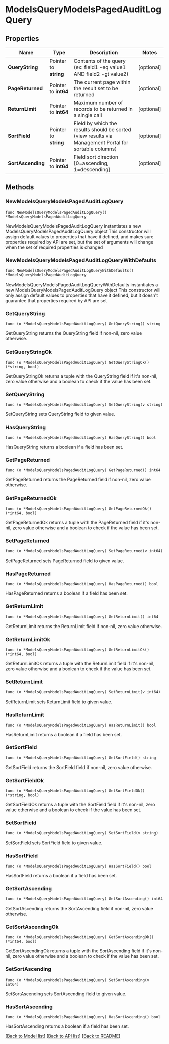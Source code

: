 # ModelsQueryModelsPagedAuditLogQuery

## Properties

Name | Type | Description | Notes
------------ | ------------- | ------------- | -------------
**QueryString** | Pointer to **string** | Contents of the query (ex: field1 -eq value1 AND field2 -gt value2) | [optional] 
**PageReturned** | Pointer to **int64** | The current page within the result set to be returned | [optional] 
**ReturnLimit** | Pointer to **int64** | Maximum number of records to be returned in a single call | [optional] 
**SortField** | Pointer to **string** | Field by which the results should be sorted (view results via Management Portal for sortable columns) | [optional] 
**SortAscending** | Pointer to **int64** | Field sort direction [0&#x3D;ascending, 1&#x3D;descending] | [optional] 

## Methods

### NewModelsQueryModelsPagedAuditLogQuery

`func NewModelsQueryModelsPagedAuditLogQuery() *ModelsQueryModelsPagedAuditLogQuery`

NewModelsQueryModelsPagedAuditLogQuery instantiates a new ModelsQueryModelsPagedAuditLogQuery object
This constructor will assign default values to properties that have it defined,
and makes sure properties required by API are set, but the set of arguments
will change when the set of required properties is changed

### NewModelsQueryModelsPagedAuditLogQueryWithDefaults

`func NewModelsQueryModelsPagedAuditLogQueryWithDefaults() *ModelsQueryModelsPagedAuditLogQuery`

NewModelsQueryModelsPagedAuditLogQueryWithDefaults instantiates a new ModelsQueryModelsPagedAuditLogQuery object
This constructor will only assign default values to properties that have it defined,
but it doesn't guarantee that properties required by API are set

### GetQueryString

`func (o *ModelsQueryModelsPagedAuditLogQuery) GetQueryString() string`

GetQueryString returns the QueryString field if non-nil, zero value otherwise.

### GetQueryStringOk

`func (o *ModelsQueryModelsPagedAuditLogQuery) GetQueryStringOk() (*string, bool)`

GetQueryStringOk returns a tuple with the QueryString field if it's non-nil, zero value otherwise
and a boolean to check if the value has been set.

### SetQueryString

`func (o *ModelsQueryModelsPagedAuditLogQuery) SetQueryString(v string)`

SetQueryString sets QueryString field to given value.

### HasQueryString

`func (o *ModelsQueryModelsPagedAuditLogQuery) HasQueryString() bool`

HasQueryString returns a boolean if a field has been set.

### GetPageReturned

`func (o *ModelsQueryModelsPagedAuditLogQuery) GetPageReturned() int64`

GetPageReturned returns the PageReturned field if non-nil, zero value otherwise.

### GetPageReturnedOk

`func (o *ModelsQueryModelsPagedAuditLogQuery) GetPageReturnedOk() (*int64, bool)`

GetPageReturnedOk returns a tuple with the PageReturned field if it's non-nil, zero value otherwise
and a boolean to check if the value has been set.

### SetPageReturned

`func (o *ModelsQueryModelsPagedAuditLogQuery) SetPageReturned(v int64)`

SetPageReturned sets PageReturned field to given value.

### HasPageReturned

`func (o *ModelsQueryModelsPagedAuditLogQuery) HasPageReturned() bool`

HasPageReturned returns a boolean if a field has been set.

### GetReturnLimit

`func (o *ModelsQueryModelsPagedAuditLogQuery) GetReturnLimit() int64`

GetReturnLimit returns the ReturnLimit field if non-nil, zero value otherwise.

### GetReturnLimitOk

`func (o *ModelsQueryModelsPagedAuditLogQuery) GetReturnLimitOk() (*int64, bool)`

GetReturnLimitOk returns a tuple with the ReturnLimit field if it's non-nil, zero value otherwise
and a boolean to check if the value has been set.

### SetReturnLimit

`func (o *ModelsQueryModelsPagedAuditLogQuery) SetReturnLimit(v int64)`

SetReturnLimit sets ReturnLimit field to given value.

### HasReturnLimit

`func (o *ModelsQueryModelsPagedAuditLogQuery) HasReturnLimit() bool`

HasReturnLimit returns a boolean if a field has been set.

### GetSortField

`func (o *ModelsQueryModelsPagedAuditLogQuery) GetSortField() string`

GetSortField returns the SortField field if non-nil, zero value otherwise.

### GetSortFieldOk

`func (o *ModelsQueryModelsPagedAuditLogQuery) GetSortFieldOk() (*string, bool)`

GetSortFieldOk returns a tuple with the SortField field if it's non-nil, zero value otherwise
and a boolean to check if the value has been set.

### SetSortField

`func (o *ModelsQueryModelsPagedAuditLogQuery) SetSortField(v string)`

SetSortField sets SortField field to given value.

### HasSortField

`func (o *ModelsQueryModelsPagedAuditLogQuery) HasSortField() bool`

HasSortField returns a boolean if a field has been set.

### GetSortAscending

`func (o *ModelsQueryModelsPagedAuditLogQuery) GetSortAscending() int64`

GetSortAscending returns the SortAscending field if non-nil, zero value otherwise.

### GetSortAscendingOk

`func (o *ModelsQueryModelsPagedAuditLogQuery) GetSortAscendingOk() (*int64, bool)`

GetSortAscendingOk returns a tuple with the SortAscending field if it's non-nil, zero value otherwise
and a boolean to check if the value has been set.

### SetSortAscending

`func (o *ModelsQueryModelsPagedAuditLogQuery) SetSortAscending(v int64)`

SetSortAscending sets SortAscending field to given value.

### HasSortAscending

`func (o *ModelsQueryModelsPagedAuditLogQuery) HasSortAscending() bool`

HasSortAscending returns a boolean if a field has been set.


[[Back to Model list]](../README.md#documentation-for-models) [[Back to API list]](../README.md#documentation-for-api-endpoints) [[Back to README]](../README.md)


